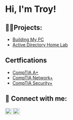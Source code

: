<h1>Hi, I'm Troy!

<h2>👨‍💻Projects:</h2>

- [Building My PC](https://github.com/tsteele0206/LABURL)
- [Active Directory Home Lab](https://github.com/tsteele0206/Active-Directory-Home-Lab)

<h2>Certfications</h2>

- [CompTIA A+](https://www.certmetrics.com/comptia/public/verification.aspx?code=XQEE5Z202V6PFPKR)
- [CompTIA Network+](https://www.certmetrics.com/comptia/public/verification.aspx?code=WT0ZRFF0KRPPF0K0)
- [CompTIA Security+](https://www.certmetrics.com/comptia/public/verification.aspx?code=GEFRLCN7J76LVWCH)

<h2> 🤳 Connect with me:</h2>

[<img align="left" alt="TroySteele | LinkedIn" width="22px" src="https://cdn.jsdelivr.net/npm/simple-icons@v3/icons/linkedin.svg" />][linkedin]
[<img align="left" alt="Troy Steele | Instagram" width="22px" src="https://cdn.jsdelivr.net/npm/simple-icons@v3/icons/instagram.svg" />][instagram]

[instagram]: https://www.instagram.com/tj.steele1/
[linkedin]: https://www.linkedin.com/in/troysteele0206

